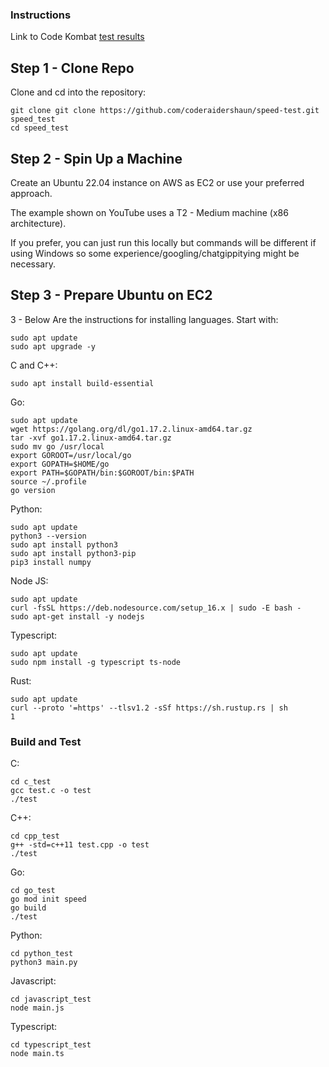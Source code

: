 ### Instructions

Link to Code Kombat 
<a href="https://docs.google.com/spreadsheets/d/1yWYFfKgKHZqklo9lPYmRJO14HnYMALznm4Ghd24cML0/edit?usp=sharing" target="_blank">
test results
</a>

## Step 1 - Clone Repo

Clone and cd into the repository:

```shell
git clone git clone https://github.com/coderaidershaun/speed-test.git speed_test
cd speed_test
```

## Step 2 - Spin Up a Machine

Create an Ubuntu 22.04 instance on AWS as EC2 or use your preferred approach. 

The example shown on YouTube uses a T2 - Medium machine (x86 architecture).

If you prefer, you can just run this locally but commands will be different if using Windows so some experience/googling/chatgippitying might be necessary.

## Step 3 - Prepare Ubuntu on EC2

3 - Below Are the instructions for installing languages. Start with:

```shell
sudo apt update
sudo apt upgrade -y
```

C and C++:

```shell
sudo apt install build-essential
```

Go:

```shell
sudo apt update
wget https://golang.org/dl/go1.17.2.linux-amd64.tar.gz
tar -xvf go1.17.2.linux-amd64.tar.gz
sudo mv go /usr/local
export GOROOT=/usr/local/go
export GOPATH=$HOME/go
export PATH=$GOPATH/bin:$GOROOT/bin:$PATH
source ~/.profile
go version
```

Python:

```shell
sudo apt update
python3 --version
sudo apt install python3
sudo apt install python3-pip
pip3 install numpy
```

Node JS:

```shell
sudo apt update
curl -fsSL https://deb.nodesource.com/setup_16.x | sudo -E bash -
sudo apt-get install -y nodejs
```

Typescript:

```shell
sudo apt update
sudo npm install -g typescript ts-node
```

Rust:

```shell
sudo apt update
curl --proto '=https' --tlsv1.2 -sSf https://sh.rustup.rs | sh
1
```

### Build and Test

C:

```shell
cd c_test
gcc test.c -o test
./test
```

C++:

```shell
cd cpp_test
g++ -std=c++11 test.cpp -o test
./test
```


Go:

```shell
cd go_test
go mod init speed
go build
./test
```

Python:

```shell
cd python_test
python3 main.py
```

Javascript:

```shell
cd javascript_test
node main.js
```

Typescript:

```shell
cd typescript_test
node main.ts
```